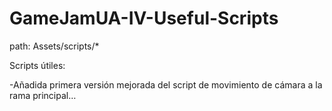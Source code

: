 GameJamUA-IV-Useful-Scripts
===========================

path: Assets/scripts/*

Scripts útiles:

-Añadida primera versión mejorada del script de movimiento de cámara a la rama principal…
